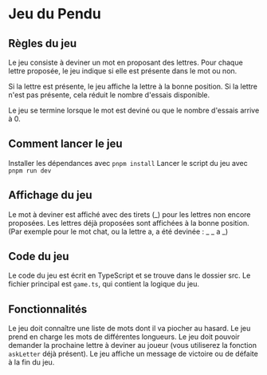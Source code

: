 # Jeu du Pendu

## Règles du jeu

Le jeu consiste à deviner un mot en proposant des lettres.
Pour chaque lettre proposée, le jeu indique si elle est présente dans le mot ou non.

Si la lettre est présente, le jeu affiche la lettre à la bonne position.
Si la lettre n'est pas présente, cela réduit le nombre d'essais disponible.

Le jeu se termine lorsque le mot est deviné ou que le nombre d'essais arrive à 0.

## Comment lancer le jeu

Installer les dépendances avec `pnpm install`
Lancer le script du jeu avec `pnpm run dev`

## Affichage du jeu

Le mot à deviner est affiché avec des tirets (_) pour les lettres non encore proposées.
Les lettres déjà proposées sont affichées à la bonne position. (Par exemple pour le mot chat, ou la lettre a, a été devinée : _ _ a _)

## Code du jeu

Le code du jeu est écrit en TypeScript et se trouve dans le dossier src. Le fichier principal est `game.ts`, qui contient la logique du jeu.

## Fonctionnalités

Le jeu doit connaître une liste de mots dont il va piocher au hasard.
Le jeu prend en charge les mots de différentes longueurs.
Le jeu doit pouvoir demander la prochaine lettre à deviner au joueur (vous utiliserez la fonction `askLetter` déjà présent).
Le jeu affiche un message de victoire ou de défaite à la fin du jeu.
